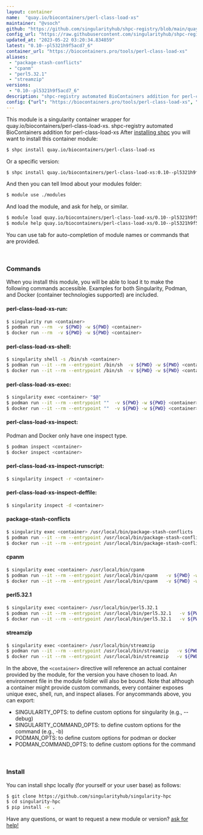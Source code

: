 ```yaml
---
layout: container
name:  "quay.io/biocontainers/perl-class-load-xs"
maintainer: "@vsoch"
github: "https://github.com/singularityhub/shpc-registry/blob/main/quay.io/biocontainers/perl-class-load-xs/container.yaml"
config_url: "https://raw.githubusercontent.com/singularityhub/shpc-registry/main/quay.io/biocontainers/perl-class-load-xs/container.yaml"
updated_at: "2023-05-22 03:20:34.834859"
latest: "0.10--pl5321h9f5acd7_6"
container_url: "https://biocontainers.pro/tools/perl-class-load-xs"
aliases:
 - "package-stash-conflicts"
 - "cpanm"
 - "perl5.32.1"
 - "streamzip"
versions:
 - "0.10--pl5321h9f5acd7_6"
description: "shpc-registry automated BioContainers addition for perl-class-load-xs"
config: {"url": "https://biocontainers.pro/tools/perl-class-load-xs", "maintainer": "@vsoch", "description": "shpc-registry automated BioContainers addition for perl-class-load-xs", "latest": {"0.10--pl5321h9f5acd7_6": "sha256:71b61dcbe48672699d50b0bc67b16d0aa2fa2df64fff5bd8e63ed321049ade02"}, "tags": {"0.10--pl5321h9f5acd7_6": "sha256:71b61dcbe48672699d50b0bc67b16d0aa2fa2df64fff5bd8e63ed321049ade02"}, "docker": "quay.io/biocontainers/perl-class-load-xs", "aliases": {"package-stash-conflicts": "/usr/local/bin/package-stash-conflicts", "cpanm": "/usr/local/bin/cpanm", "perl5.32.1": "/usr/local/bin/perl5.32.1", "streamzip": "/usr/local/bin/streamzip"}}
---
```


This module is a singularity container wrapper for quay.io/biocontainers/perl-class-load-xs.
shpc-registry automated BioContainers addition for perl-class-load-xs
After [installing shpc](#install) you will want to install this container module:


```bash
$ shpc install quay.io/biocontainers/perl-class-load-xs
```

Or a specific version:

```bash
$ shpc install quay.io/biocontainers/perl-class-load-xs:0.10--pl5321h9f5acd7_6
```

And then you can tell lmod about your modules folder:

```bash
$ module use ./modules
```

And load the module, and ask for help, or similar.

```bash
$ module load quay.io/biocontainers/perl-class-load-xs/0.10--pl5321h9f5acd7_6
$ module help quay.io/biocontainers/perl-class-load-xs/0.10--pl5321h9f5acd7_6
```

You can use tab for auto-completion of module names or commands that are provided.

<br>

### Commands

When you install this module, you will be able to load it to make the following commands accessible.
Examples for both Singularity, Podman, and Docker (container technologies supported) are included.

#### perl-class-load-xs-run:

```bash
$ singularity run <container>
$ podman run --rm  -v ${PWD} -w ${PWD} <container>
$ docker run --rm  -v ${PWD} -w ${PWD} <container>
```

#### perl-class-load-xs-shell:

```bash
$ singularity shell -s /bin/sh <container>
$ podman run --it --rm --entrypoint /bin/sh  -v ${PWD} -w ${PWD} <container>
$ docker run --it --rm --entrypoint /bin/sh  -v ${PWD} -w ${PWD} <container>
```

#### perl-class-load-xs-exec:

```bash
$ singularity exec <container> "$@"
$ podman run --it --rm --entrypoint ""  -v ${PWD} -w ${PWD} <container> "$@"
$ docker run --it --rm --entrypoint ""  -v ${PWD} -w ${PWD} <container> "$@"
```

#### perl-class-load-xs-inspect:

Podman and Docker only have one inspect type.

```bash
$ podman inspect <container>
$ docker inspect <container>
```

#### perl-class-load-xs-inspect-runscript:

```bash
$ singularity inspect -r <container>
```

#### perl-class-load-xs-inspect-deffile:

```bash
$ singularity inspect -d <container>
```


#### package-stash-conflicts

```bash
$ singularity exec <container> /usr/local/bin/package-stash-conflicts
$ podman run --it --rm --entrypoint /usr/local/bin/package-stash-conflicts   -v ${PWD} -w ${PWD} <container> -c " $@"
$ docker run --it --rm --entrypoint /usr/local/bin/package-stash-conflicts   -v ${PWD} -w ${PWD} <container> -c " $@"
```


#### cpanm

```bash
$ singularity exec <container> /usr/local/bin/cpanm
$ podman run --it --rm --entrypoint /usr/local/bin/cpanm   -v ${PWD} -w ${PWD} <container> -c " $@"
$ docker run --it --rm --entrypoint /usr/local/bin/cpanm   -v ${PWD} -w ${PWD} <container> -c " $@"
```


#### perl5.32.1

```bash
$ singularity exec <container> /usr/local/bin/perl5.32.1
$ podman run --it --rm --entrypoint /usr/local/bin/perl5.32.1   -v ${PWD} -w ${PWD} <container> -c " $@"
$ docker run --it --rm --entrypoint /usr/local/bin/perl5.32.1   -v ${PWD} -w ${PWD} <container> -c " $@"
```


#### streamzip

```bash
$ singularity exec <container> /usr/local/bin/streamzip
$ podman run --it --rm --entrypoint /usr/local/bin/streamzip   -v ${PWD} -w ${PWD} <container> -c " $@"
$ docker run --it --rm --entrypoint /usr/local/bin/streamzip   -v ${PWD} -w ${PWD} <container> -c " $@"
```



In the above, the `<container>` directive will reference an actual container provided
by the module, for the version you have chosen to load. An environment file in the
module folder will also be bound. Note that although a container
might provide custom commands, every container exposes unique exec, shell, run, and
inspect aliases. For anycommands above, you can export:

 - SINGULARITY_OPTS: to define custom options for singularity (e.g., --debug)
 - SINGULARITY_COMMAND_OPTS: to define custom options for the command (e.g., -b)
 - PODMAN_OPTS: to define custom options for podman or docker
 - PODMAN_COMMAND_OPTS: to define custom options for the command

<br>

### Install

You can install shpc locally (for yourself or your user base) as follows:

```bash
$ git clone https://github.com/singularityhub/singularity-hpc
$ cd singularity-hpc
$ pip install -e .
```

Have any questions, or want to request a new module or version? [ask for help!](https://github.com/singularityhub/singularity-hpc/issues)